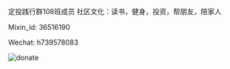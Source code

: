 定投践行群108班成员 
社区文化：读书，健身，投资，帮朋友，陪家人

Mixin_id: 36516190

Wechat:  h739578083

![donate](https://github.com/fenglaishuzhu/better-man/blob/master/images/donate2.jpg)
